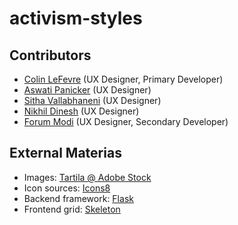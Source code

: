 # activism-styles

Contributors
--
- [Colin LeFevre](https://colinlefevre.me) (UX Designer, Primary Developer)
- [Aswati Panicker](https://aswatipanicker.com) (UX Designer)
- [Sitha Vallabhaneni](https://sitha-vallabhanenis-portfolio.webflow.io/) (UX Designer)
- [Nikhil Dinesh](https://nikhildinesh.com) (UX Designer)
- [Forum Modi](https://forumjmodi.com/) (UX Designer, Secondary Developer)

External Materias
--
- Images: [Tartila @ Adobe Stock](https://stock.adobe.com/contributor/207650993/tartila)
- Icon sources: [Icons8](https://icons8.com/)
- Backend framework: [Flask](https://flask.palletsprojects.com/en/2.3.x/)
- Frontend grid: [Skeleton](http://getskeleton.com/)
